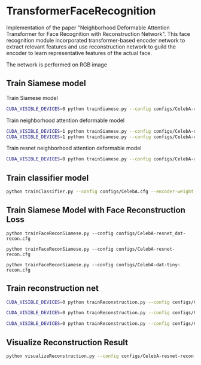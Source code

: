 # TransformerFaceRecognition
Implementation of the paper "Neighborhood Deformable Attention Transformer for Face Recognition with Reconstruction Network". This face recognition module incorporated transformer-based encoder network to extract relevant features and use reconstruction network to guild the encoder to learn representative features of the actual face.

The network is performed on RGB image 
## Train Siamese model 
Train Siamese model 
```bash 
CUDA_VISIBLE_DEVICES=0 python trainSiamese.py --config configs/CelebA-resnet.cfg
```
Train neighborhood attention deformable model 
```bash 
CUDA_VISIBLE_DEVICES=1 python trainSiamese.py --config configs/CelebA-dat-tiny.cfg
CUDA_VISIBLE_DEVICES=1 python trainSiamese.py --config configs/CelebA-dat-base.cfg
```
Train resnet neighborhood attention deformable model 
```bash 
CUDA_VISIBLE_DEVICES=0 python trainSiamese.py --config configs/CelebA-resnet_dat.cfg
```
## Train classifier model
```bash
python trainClassifier.py --config configs/CelebA.cfg --encoder-weight /Users/tan/Desktop/TransformerFaceRecognition/results/resnet18-2024-03-20-00-18-11/best_siamese_net.pth
```

## Train Siamese Model with Face Reconstruction Loss 
```
python trainFaceReconSiamese.py --config configs/CelebA-resnet_dat-recon.cfg
```

```
python trainFaceReconSiamese.py --config configs/CelebA-resnet-recon.cfg
```

```
python trainFaceReconSiamese.py --config configs/CelebA-dat-tiny-recon.cfg
```

## Train reconstruction net 
```bash 
CUDA_VISIBLE_DEVICES=0 python trainReconstruction.py --config configs/CelebA-dat-tiny-recon.cfg
```

```bash 
CUDA_VISIBLE_DEVICES=0 python trainReconstruction.py --config configs/CelebA-resnet_dat-recon.cfg
```

```bash 
CUDA_VISIBLE_DEVICES=0 python trainReconstruction.py --config configs/CelebA-resnet-recon.cfg
```

## Visualize Reconstruction Result 
```bash 
python visualizeReconstruction.py --config configs/CelebA-resnet-recon.cfg --weight /Users/tan/Desktop/results/resnet18-2024-04-25-01-54-33/siamese-net_epoch_9.pth --image data/CelebA/test/6219/185746.jpg
```